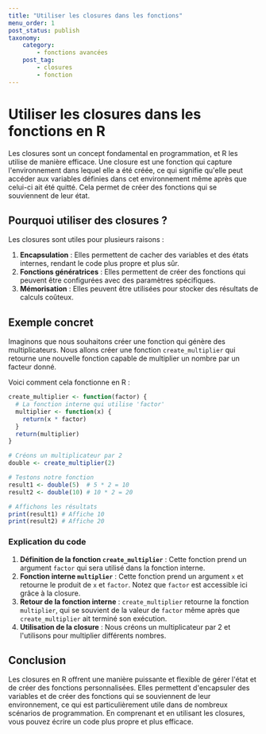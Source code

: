 ```yaml
---
title: "Utiliser les closures dans les fonctions"
menu_order: 1
post_status: publish
taxonomy:
    category:
        - fonctions avancées
    post_tag:
        - closures
        - fonction
---
```


# Utiliser les closures dans les fonctions en R

Les closures sont un concept fondamental en programmation, et R les utilise de manière efficace. Une closure est une fonction qui capture l'environnement dans lequel elle a été créée, ce qui signifie qu'elle peut accéder aux variables définies dans cet environnement même après que celui-ci ait été quitté. Cela permet de créer des fonctions qui se souviennent de leur état.

## Pourquoi utiliser des closures ?

Les closures sont utiles pour plusieurs raisons :
1. **Encapsulation** : Elles permettent de cacher des variables et des états internes, rendant le code plus propre et plus sûr.
2. **Fonctions génératrices** : Elles permettent de créer des fonctions qui peuvent être configurées avec des paramètres spécifiques.
3. **Mémorisation** : Elles peuvent être utilisées pour stocker des résultats de calculs coûteux.

## Exemple concret

Imaginons que nous souhaitons créer une fonction qui génère des multiplicateurs. Nous allons créer une fonction `create_multiplier` qui retourne une nouvelle fonction capable de multiplier un nombre par un facteur donné.

Voici comment cela fonctionne en R :

```r
create_multiplier <- function(factor) {
  # La fonction interne qui utilise 'factor'
  multiplier <- function(x) {
    return(x * factor)
  }
  return(multiplier)
}

# Créons un multiplicateur par 2
double <- create_multiplier(2)

# Testons notre fonction
result1 <- double(5)  # 5 * 2 = 10
result2 <- double(10) # 10 * 2 = 20

# Affichons les résultats
print(result1) # Affiche 10
print(result2) # Affiche 20
```

### Explication du code

1. **Définition de la fonction `create_multiplier`** : Cette fonction prend un argument `factor` qui sera utilisé dans la fonction interne.
2. **Fonction interne `multiplier`** : Cette fonction prend un argument `x` et retourne le produit de `x` et `factor`. Notez que `factor` est accessible ici grâce à la closure.
3. **Retour de la fonction interne** : `create_multiplier` retourne la fonction `multiplier`, qui se souvient de la valeur de `factor` même après que `create_multiplier` ait terminé son exécution.
4. **Utilisation de la closure** : Nous créons un multiplicateur par 2 et l'utilisons pour multiplier différents nombres.

## Conclusion

Les closures en R offrent une manière puissante et flexible de gérer l'état et de créer des fonctions personnalisées. Elles permettent d'encapsuler des variables et de créer des fonctions qui se souviennent de leur environnement, ce qui est particulièrement utile dans de nombreux scénarios de programmation. En comprenant et en utilisant les closures, vous pouvez écrire un code plus propre et plus efficace.

